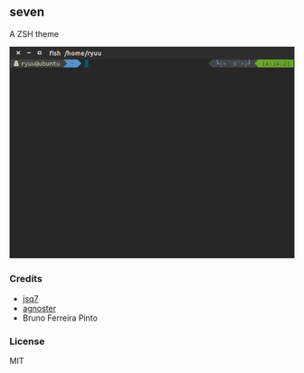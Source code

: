 ## seven

A ZSH theme

![seven theme](https://raw.githubusercontent.com/shionryuu/theme-seven/master/screenshot.png)

### Credits

  - [jsq7](https://github.com/jqs7)
  - [agnoster](https://gist.github.com/agnoster/3712874)
  - Bruno Ferreira Pinto

### License

  MIT

